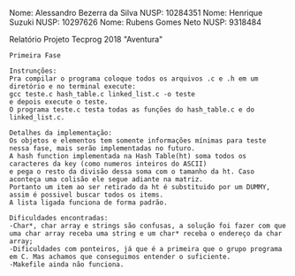 
Nome: Alessandro Bezerra da Silva     NUSP: 10284351
Nome: Henrique Suzuki                 NUSP: 10297626
Nome: Rubens Gomes Neto               NUSP: 9318484

Relatório Projeto Tecprog 2018 "Aventura"

	Primeira Fase
	
	Instrunções:
	Pra compilar o programa coloque todos os arquivos .c e .h em um diretório e no terminal execute:
	gcc teste.c hash_table.c linked_list.c -o teste
	e depois execute o teste.
	O programa teste.c testa todas as funções do hash_table.c e do linked_list.c.
	
	Detalhes da implementação:
	Os objetos e elementos tem somente informações mínimas para teste nessa fase, mais serão implementadas no futuro.
	A hash function implementada na Hash Table(ht) soma todos os caracteres da key (como numeros inteiros do ASCII)
	e pega o resto da divisão dessa soma com o tamanho da ht. Caso aconteça uma colisão ele segue adiante na matriz.
	Portanto um item ao ser retirado da ht é substituido por um DUMMY, assim é possivel buscar todos os items.
	A lista ligada funciona de forma padrão.
	
	Dificuldades encontradas:
	-Char*, char array e strings são confusas, a solução foi fazer com que uma char array receba uma string e um char* receba o endereço da char array;
	-Dificuldades com ponteiros, já que é a primeira que o grupo programa em C. Mas achamos que conseguimos entender o suficiente.
	-Makefile ainda não funciona.
